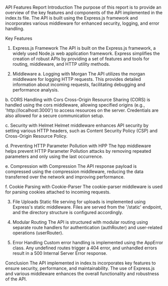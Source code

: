 API Features Report
Introduction
The purpose of this report is to provide an overview of the key features and components of the API implemented in the index.ts file. The API is built using the Express.js framework and incorporates various middleware for enhanced security, logging, and error handling.

Key Features
1. Express.js Framework
The API is built on the Express.js framework, a widely used Node.js web application framework. Express simplifies the creation of robust APIs by providing a set of features and tools for routing, middleware, and HTTP utility methods.

2. Middleware
a. Logging with Morgan
The API utilizes the morgan middleware for logging HTTP requests. This provides detailed information about incoming requests, facilitating debugging and performance analysis.

b. CORS Handling with Cors
Cross-Origin Resource Sharing (CORS) is handled using the cors middleware, allowing specified origins (e.g., 'http://localhost:3000') to access resources on the server. Credentials are also allowed for a secure communication setup.

c. Security with Helmet
Helmet middleware enhances API security by setting various HTTP headers, such as Content Security Policy (CSP) and Cross-Origin Resource Policy.

d. Preventing HTTP Parameter Pollution with HPP
The hpp middleware helps prevent HTTP Parameter Pollution attacks by removing repeated parameters and only using the last occurrence.

e. Compression with Compression
The API response payload is compressed using the compression middleware, reducing the data transferred over the network and improving performance.

f. Cookie Parsing with Cookie-Parser
The cookie-parser middleware is used for parsing cookies attached to incoming requests.

3. File Uploads
Static file serving for uploads is implemented using Express's static middleware. Files are served from the '/static' endpoint, and the directory structure is configured accordingly.

4. Modular Routing
The API is structured with modular routing using separate route handlers for authentication (authRouter) and user-related operations (userRouter).

5. Error Handling
Custom error handling is implemented using the AppError class. Any undefined routes trigger a 404 error, and unhandled errors result in a 500 Internal Server Error response.

Conclusion
The API implemented in index.ts incorporates key features to ensure security, performance, and maintainability. The use of Express.js and various middleware enhances the overall functionality and robustness of the API.
